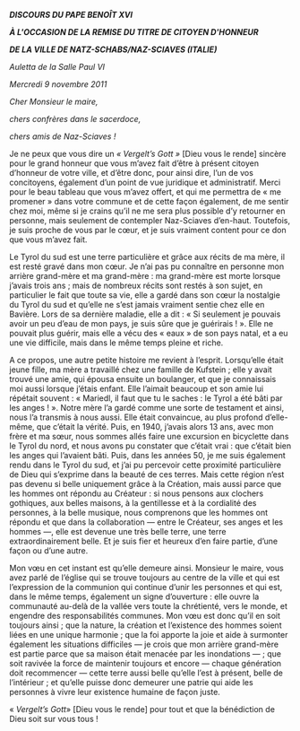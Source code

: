***DISCOURS DU PAPE BENOÎT XVI***

***À L'OCCASION DE LA REMISE DU TITRE DE CITOYEN D'HONNEUR***

***DE LA VILLE DE NATZ-SCHABS/NAZ-SCIAVES (ITALIE)***

*Auletta de la Salle Paul VI*

*Mercredi 9 novembre 2011*

*Cher Monsieur le maire,*

*chers confrères dans le sacerdoce,*

*chers amis de Naz-Sciaves !*

Je ne peux que vous dire un *« Vergelt’s Gott »* [Dieu vous le rende] sincère pour le grand honneur que vous m’avez fait d’être à présent citoyen d’honneur de votre ville, et d’être donc, pour ainsi dire, l’un de vos concitoyens, également d’un point de vue juridique et administratif. Merci pour le beau tableau que vous m’avez offert, et qui me permettra de « me promener » dans votre commune et de cette façon également, de me sentir chez moi, même si je crains qu’il ne me sera plus possible d’y retourner en personne, mais seulement de contempler Naz-Sciaves d’en-haut. Toutefois, je suis proche de vous par le cœur, et je suis vraiment content pour ce don que vous m’avez fait.

Le Tyrol du sud est une terre particulière et grâce aux récits de ma mère, il est resté gravé dans mon cœur. Je n’ai pas pu connaître en personne mon arrière grand-mère et ma grand-mère : ma grand-mère est morte lorsque j’avais trois ans ; mais de nombreux récits sont restés à son sujet, en particulier le fait que toute sa vie, elle a gardé dans son cœur la nostalgie du Tyrol du sud et qu’elle ne s’est jamais vraiment sentie chez elle en Bavière. Lors de sa dernière maladie, elle a dit : « Si seulement je pouvais avoir un peu d’eau de mon pays, je suis sûre que je guérirais ! ». Elle ne pouvait plus guérir, mais elle a vécu des « eaux » de son pays natal, et a eu une vie difficile, mais dans le même temps pleine et riche.

A ce propos, une autre petite histoire me revient à l’esprit. Lorsqu’elle était jeune fille, ma mère a travaillé chez une famille de Kufstein ; elle y avait trouvé une amie, qui épousa ensuite un boulanger, et que je connaissais moi aussi lorsque j’étais enfant. Elle l’aimait beaucoup et son amie lui répétait souvent : « Mariedl, il faut que tu le saches : le Tyrol a été bâti par les anges ! ». Notre mère l’a gardé comme une sorte de testament et ainsi, nous l’a transmis à nous aussi. Elle était convaincue, au plus profond d’elle-même, que c’était la vérité. Puis, en 1940, j’avais alors 13 ans, avec mon frère et ma sœur, nous sommes allés faire une excursion en bicyclette dans le Tyrol du nord, et nous avons pu constater que c’était vrai : que c’était bien les anges qui l’avaient bâti. Puis, dans les années 50, je me suis également rendu dans le Tyrol du sud, et j’ai pu percevoir cette proximité particulière de Dieu qui s’exprime dans la beauté de ces terres. Mais cette région n’est pas devenu si belle uniquement grâce à la Création, mais aussi parce que les hommes ont répondu au Créateur : si nous pensons aux clochers gothiques, aux belles maisons, à la gentillesse et à la cordialité des personnes, à la belle musique, nous comprenons que les hommes ont répondu et que dans la collaboration — entre le Créateur, ses anges et les hommes —, elle est devenue une très belle terre, une terre extraordinairement belle. Et je suis fier et heureux d’en faire partie, d’une façon ou d’une autre.

Mon vœu en cet instant est qu’elle demeure ainsi. Monsieur le maire, vous avez parlé de l’église qui se trouve toujours au centre de la ville et qui est l’expression de la communion qui continue d’unir les personnes et qui est, dans le même temps, également un signe d’ouverture : elle ouvre la communauté au-delà de la vallée vers toute la chrétienté, vers le monde, et engendre des responsabilités communes. Mon vœu est donc qu’il en soit toujours ainsi ; que la nature, la création et l’existence des hommes soient liées en une unique harmonie ; que la foi apporte la joie et aide à surmonter également les situations difficiles — je crois que mon arrière grand-mère est partie parce que sa maison était menacée par les inondations — ; que soit ravivée la force de maintenir toujours et encore — chaque génération doit recommencer — cette terre aussi belle qu’elle l’est à présent, belle de l’intérieur ; et qu’elle puisse donc demeurer une patrie qui aide les personnes à vivre leur existence humaine de façon juste.

« *Vergelt’s Gott*» [Dieu vous le rende] pour tout et que la bénédiction de Dieu soit sur vous tous !